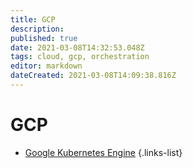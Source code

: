 ```yaml
---
title: GCP
description: 
published: true
date: 2021-03-08T14:32:53.048Z
tags: cloud, gcp, orchestration
editor: markdown
dateCreated: 2021-03-08T14:09:38.816Z
---
```


# GCP
- [Google Kubernetes Engine](/training/gcp/google_kubernetes_engine)
{.links-list}
